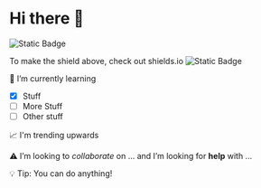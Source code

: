 # Hi there 👋
![Static Badge](https://img.shields.io/badge/Mr_Rilett-Nora_Frances_Henderson-blue)

To make the shield above, check out shields.io ![Static Badge](https://img.shields.io/badge/to%20make%20anything%20you%20would%20like!-8A2BE2)

:memo: I’m currently learning
  - [x] Stuff
  - [ ] More Stuff
  - [ ] Other stuff

📈 I'm trending upwards


:warning: I’m looking to *collaborate* on ... and I’m looking for **help** with ...

:bulb: Tip: You can do anything!


